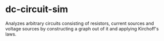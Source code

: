 # dc-circuit-sim
Analyzes arbitrary circuits consisting of resistors, current sources and voltage sources by constructing a graph out of it and applying Kirchoff's laws.

